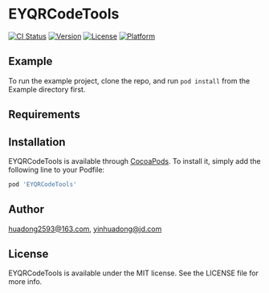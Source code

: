 # EYQRCodeTools

[![CI Status](https://img.shields.io/travis/huadong2593@163.com/EYQRCodeTools.svg?style=flat)](https://travis-ci.org/huadong2593@163.com/EYQRCodeTools)
[![Version](https://img.shields.io/cocoapods/v/EYQRCodeTools.svg?style=flat)](https://cocoapods.org/pods/EYQRCodeTools)
[![License](https://img.shields.io/cocoapods/l/EYQRCodeTools.svg?style=flat)](https://cocoapods.org/pods/EYQRCodeTools)
[![Platform](https://img.shields.io/cocoapods/p/EYQRCodeTools.svg?style=flat)](https://cocoapods.org/pods/EYQRCodeTools)

## Example

To run the example project, clone the repo, and run `pod install` from the Example directory first.

## Requirements

## Installation

EYQRCodeTools is available through [CocoaPods](https://cocoapods.org). To install
it, simply add the following line to your Podfile:

```ruby
pod 'EYQRCodeTools'
```

## Author

huadong2593@163.com, yinhuadong@jd.com

## License

EYQRCodeTools is available under the MIT license. See the LICENSE file for more info.
